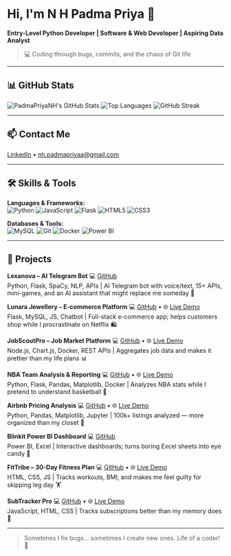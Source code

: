 # Hi, I'm N H Padma Priya 👋
**Entry-Level Python Developer | Software & Web Developer | Aspiring Data Analyst**  

> 💻 Coding through bugs, commits, and the chaos of Git life

---

## 📊 GitHub Stats
![PadmaPriyaNH's GitHub Stats](https://github-readme-stats.vercel.app/api?username=PadmaPriyaNH&show_icons=true&theme=radical&hide=issues)
![Top Languages](https://github-readme-stats.vercel.app/api/top-langs/?username=PadmaPriyaNH&layout=compact&theme=radical)
![GitHub Streak](https://github-readme-streak-stats.herokuapp.com/?user=PadmaPriyaNH&theme=radical)

---

## 📫 Contact Me
[LinkedIn](https://www.linkedin.com/in/n-h-padma-priya) • nh.padmapriyaa@gmail.com  

---

## 🛠️ Skills & Tools
**Languages & Frameworks:**  
![Python](https://img.shields.io/badge/Python-3776AB?style=for-the-badge&logo=python&logoColor=white) 
![JavaScript](https://img.shields.io/badge/JavaScript-F7DF1E?style=for-the-badge&logo=javascript&logoColor=black) 
![Flask](https://img.shields.io/badge/Flask-000000?style=for-the-badge&logo=flask&logoColor=white) 
![HTML5](https://img.shields.io/badge/HTML5-E34F26?style=for-the-badge&logo=html5&logoColor=white) 
![CSS3](https://img.shields.io/badge/CSS3-1572B6?style=for-the-badge&logo=css3&logoColor=white)  

**Databases & Tools:**  
![MySQL](https://img.shields.io/badge/MySQL-4479A1?style=for-the-badge&logo=mysql&logoColor=white) 
![Git](https://img.shields.io/badge/Git-F05032?style=for-the-badge&logo=git&logoColor=white) 
![Docker](https://img.shields.io/badge/Docker-2496ED?style=for-the-badge&logo=docker&logoColor=white) 
![Power BI](https://img.shields.io/badge/Power%20BI-F2C811?style=for-the-badge&logo=power-bi&logoColor=black) 

---

## 🔧 Projects

**Lexanova – AI Telegram Bot** 💻 [GitHub](https://github.com/PadmaPriyaNH/lexanova-telegrambot.git)  
Python, Flask, SpaCy, NLP, APIs | AI Telegram bot with voice/text, 15+ APIs, mini-games, and an AI assistant that might replace me someday 🤖  

**Lunara Jewellery – E‑commerce Platform** 💻 [GitHub](https://github.com/PadmaPriyaNH/lunara-jewellary-ecommerce-website.git) • 🌐 [Live Demo](https://lunara-jewellary-ecommerce-website.onrender.com/)  
Flask, MySQL, JS, Chatbot | Full-stack e-commerce app; helps customers shop while I procrastinate on Netflix 🛍️  

**JobScoutPro – Job Market Platform** 💻 [GitHub](https://github.com/PadmaPriyaNH/jobscout-pro-website.git) • 🌐 [Live Demo](https://jobscout-pro-website.onrender.com/)  
Node.js, Chart.js, Docker, REST APIs | Aggregates job data and makes it prettier than my life plans 📊  

**NBA Team Analysis & Reporting** 💻 [GitHub](https://github.com/PadmaPriyaNH/nba-team-analysis-reporting-platform.git) • 🌐 [Live Demo](https://nba-team-analysis-reporting-platform.onrender.com/)  
Python, Flask, Pandas, Matplotlib, Docker | Analyzes NBA stats while I pretend to understand basketball 🏀  

**Airbnb Pricing Analysis** 💻 [GitHub](https://github.com/PadmaPriyaNH/VOIS_AICTE_Oct2025_NHPadmaPriya.git) • 🌐 [Live Demo](https://colab.research.google.com/github/PadmaPriyaNH/VOIS_AICTE_Oct2025_NHPadmaPriya/blob/main/Airbnb_Data_Analysis_Project.ipynb)  
Python, Pandas, Matplotlib, Jupyter | 100k+ listings analyzed — more organized than my closet 🏡  

**Blinkit Power BI Dashboard** 💻 [GitHub](https://github.com/PadmaPriyaNH/PowerBI-Blinkit-Dashboard.git)  
Power BI, Excel | Interactive dashboards; turns boring Excel sheets into eye candy 🎨  

**FitTribe – 30-Day Fitness Plan** 💻 [GitHub](https://github.com/PadmaPriyaNH/FitTribe-fitness-website) • 🌐 [Live Demo](https://padmapriyanh.github.io/FitTribe-fitness-website/)  
HTML, CSS, JS | Tracks workouts, BMI, and makes me feel guilty for skipping leg day 🏋️  

**SubTracker Pro** 💻 [GitHub](https://github.com/PadmaPriyaNH/subtracker-pro-website.git) • 🌐 [Live Demo](https://subtracker-pro-website.onrender.com/)  
JavaScript, HTML, CSS | Tracks subscriptions better than my memory does 📝  

---

> Sometimes I fix bugs… sometimes I create new ones. Life of a coder! 🚀  
